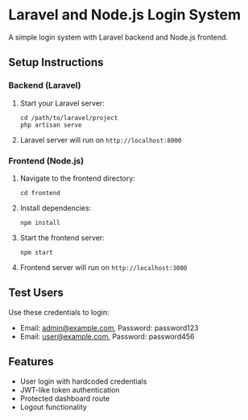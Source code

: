 # Laravel and Node.js Login System

A simple login system with Laravel backend and Node.js frontend.

## Setup Instructions

### Backend (Laravel)

1. Start your Laravel server:
   ```
   cd /path/to/laravel/project
   php artisan serve
   ```

2. Laravel server will run on `http://localhost:8000`

### Frontend (Node.js)

1. Navigate to the frontend directory:
   ```
   cd frontend
   ```

2. Install dependencies:
   ```
   npm install
   ```

3. Start the frontend server:
   ```
   npm start
   ```

4. Frontend server will run on `http://localhost:3000`

## Test Users

Use these credentials to login:

- Email: admin@example.com, Password: password123
- Email: user@example.com, Password: password456

## Features

- User login with hardcoded credentials
- JWT-like token authentication
- Protected dashboard route
- Logout functionality
